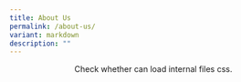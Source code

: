 ```yaml
---
title: About Us
permalink: /about-us/
variant: markdown
description: ""
---
```

<style>
p{text-align: center;}
</style>
<p>Check whether can load internal files css.</p>